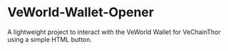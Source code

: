 # VeWorld-Wallet-Opener
A lightweight project to interact with the VeWorld Wallet for VeChainThor using a simple HTML button.
